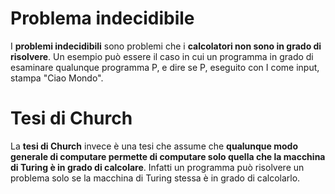# Problema indecidibile

I **problemi indecidibili** sono problemi che i **calcolatori non sono in grado di risolvere**.
Un esempio può essere il caso in cui un programma in grado di esaminare qualunque programma P, e dire se P, eseguito con I come input, stampa "Ciao Mondo".

# Tesi di Church

La **tesi di Church** invece è una tesi che assume che **qualunque modo generale di computare permette di computare solo quella che la macchina di Turing è in grado di calcolare**.
Infatti un programma può risolvere un problema solo se la macchina di Turing stessa è in grado di calcolarlo.

